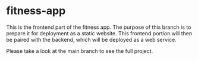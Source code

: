 # fitness-app

This is the frontend part of the fitness app. The purpose of this branch is to prepare it for deployment as a static website. This frontend portion will then be paired with the backend, which will be deployed as a web service.

Please take a look at the main branch to see the full project.